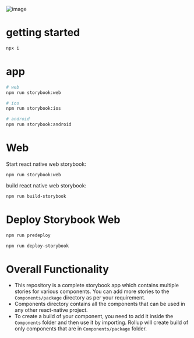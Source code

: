 ![image](https://user-images.githubusercontent.com/3481514/145904252-92e3dc1e-591f-410f-88a1-b4250f4ba6f2.png)

# getting started

```sh
npx i
```

# app

```sh
# web
npm run storybook:web
```
```sh
# ios
npm run storybook:ios

# android
npm run storybook:android
```

# Web

Start react native web storybook:

```
npm run storybook:web
```

build react native web storybook:

```sh
npm run build-storybook
```

# Deploy Storybook Web
```sh
npm run predeploy

npm run deploy-storybook
```

# Overall Functionality
- This repository is a complete storybook app which contains
    multiple  stories for various components. You can add more stories to the `Components/package` directory as per your requirement.
- Components directory contains all the components that can be used in any other react-native project.
- To create a build of  your component, you need to add it inside the `Components` folder and then use it by importing. Rollup will create build of only components that are in `Components/package` folder.
